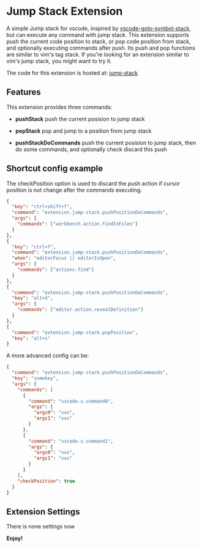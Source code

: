 # Jump Stack Extension

A simple Jump stack for vscode, inspired by [vscode-goto-symbol-stack](https://github.com/miconda/vscode-goto-symbol-stack), but can execute any command with jump stack.
This extension supports push the current code position to stack, or pop code position from stack, and optionally executing commands after push. Its push and pop functions are similar to vim's tag stack. If you're looking for an extension similar to vim's jump stack, you might want to try it.

The code for this extension is hosted at:
[jump-stack](https://github.com/gngshn/jump-stack)

## Features

This extension provides three commands:

- **pushStack** push the current posision to jump stack

- **popStack** pop and jump to a position from jump stack

- **pushStackDoCommands** push the current posision to jump stack, then do some commands, and optionally check discard this push

## Shortcut config example

The checkPosition option is used to discard the push action if cursor position is not change after the commands executing.

```json
{
  "key": "ctrl+shift+f",
  "command": "extension.jump-stack.pushPositionDoCommands",
  "args": {
    "commands": ["workbench.action.findInFiles"]
  }
},
{
  "key": "ctrl+f",
  "command": "extension.jump-stack.pushPositionDoCommands",
  "when": "editorFocus || editorIsOpen",
  "args": {
    "commands": ["actions.find"]
  }
},
{
  "command": "extension.jump-stack.pushPositionDoCommands",
  "key": "alt+d",
  "args": {
    "commands": ["editor.action.revealDefinition"]
  }
},
{
  "command": "extension.jump-stack.popPosition",
  "key": "alt+s"
}
```

A more advanced config can be:

```json
{
  "command": "extension.jump-stack.pushPositionDoCommands",
  "key": "somekey",
  "args": {
    "commands": [
      {
        "command": "vscode.s.command0",
        "args": {
          "args0": "xxx",
          "args1": "xxx"
        }
      },
      {
        "command": "vscode.s.command1",
        "args": {
          "args0": "xxx",
          "args1": "xxx"
        }
      }
    ],
    "checkPosition": true
  }
}
```

## Extension Settings

There is none settings now

**Enjoy!**
